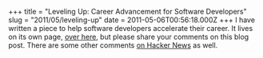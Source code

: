 +++
title = "Leveling Up: Career Advancement for Software Developers"
slug = "2011/05/leveling-up"
date = 2011-05-06T00:56:18.000Z
+++
I have written a piece to help software developers accelerate their career. It lives on its own page, [over here](/leveling_up), but please share your comments on this blog post. There are some other comments [on Hacker News](http://news.ycombinator.com/item?id=2518519) as well.